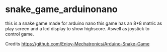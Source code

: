 # snake_game_arduinonano
this is a snake game made for arduino nano this game has an 8*8 matric as play screen and a lcd display to show highscore. Aswell as joystick to control game.

Credits https://github.com/Enjoy-Mechatronics/Arduino-Snake-Game
